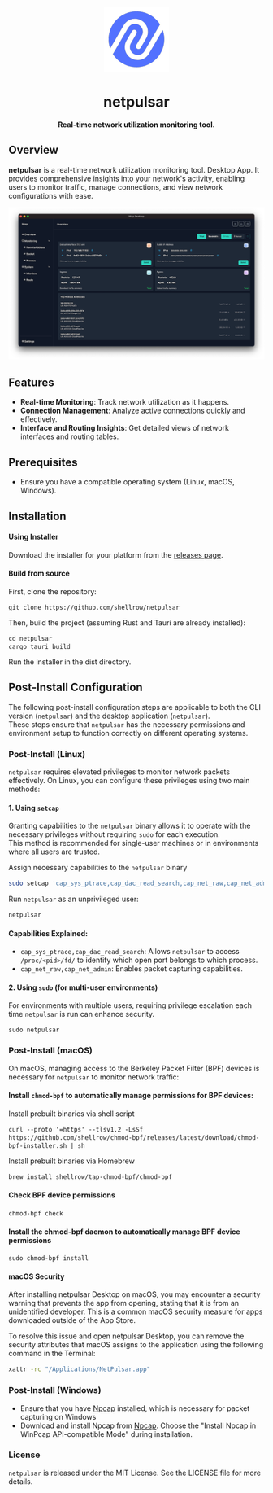<div align="center">
    <img src="resources/icon/netpulsar-logo-128x128.png" alt="netpulsar - Real-time network utilization monitoring tool"><br>
    <h1>netpulsar</h1>
    <p>
        <strong>Real-time network utilization monitoring tool.</strong>
    </p>
</div>

## Overview
**netpulsar** is a real-time network utilization monitoring tool. Desktop App.
It provides comprehensive insights into your network's activity, enabling users to monitor traffic, manage connections, and view network configurations with ease.

![image](resources/ss/netpulsar-ss-overview.png)

## Features
- **Real-time Monitoring**: Track network utilization as it happens.
- **Connection Management**: Analyze active connections quickly and effectively.
- **Interface and Routing Insights**: Get detailed views of network interfaces and routing tables.

## Prerequisites
- Ensure you have a compatible operating system (Linux, macOS, Windows).

## Installation

#### Using Installer
Download the installer for your platform from the [releases page](https://github.com/shellrow/netpulsar/releases).

#### Build from source
First, clone the repository:
```
git clone https://github.com/shellrow/netpulsar
```
Then, build the project (assuming Rust and Tauri are already installed):
```
cd netpulsar
cargo tauri build
```
Run the installer in the dist directory.

## Post-Install Configuration

The following post-install configuration steps are applicable to both the CLI version (`netpulsar`) and the desktop application (`netpulsar`).  
These steps ensure that `netpulsar` has the necessary permissions and environment setup to function correctly on different operating systems.

### Post-Install (Linux)

`netpulsar` requires elevated privileges to monitor network packets effectively. On Linux, you can configure these privileges using two main methods:

#### 1. Using `setcap`

Granting capabilities to the `netpulsar` binary allows it to operate with the necessary privileges without requiring `sudo` for each execution.  
This method is recommended for single-user machines or in environments where all users are trusted.

Assign necessary capabilities to the `netpulsar` binary
```sh
sudo setcap 'cap_sys_ptrace,cap_dac_read_search,cap_net_raw,cap_net_admin+ep' $(command -v netpulsar)
```

Run `netpulsar` as an unprivileged user:
```sh
netpulsar
```

#### Capabilities Explained:
- `cap_sys_ptrace,cap_dac_read_search`: Allows `netpulsar` to access `/proc/<pid>/fd/` to identify which open port belongs to which process.
- `cap_net_raw,cap_net_admin`: Enables packet capturing capabilities.

#### 2. Using `sudo` (for multi-user environments)
For environments with multiple users, requiring privilege escalation each time `netpulsar` is run can enhance security.
```
sudo netpulsar
```

### Post-Install (macOS)
On macOS, managing access to the Berkeley Packet Filter (BPF) devices is necessary for `netpulsar` to monitor network traffic:
#### Install `chmod-bpf` to automatically manage permissions for BPF devices:

Install prebuilt binaries via shell script
```
curl --proto '=https' --tlsv1.2 -LsSf https://github.com/shellrow/chmod-bpf/releases/latest/download/chmod-bpf-installer.sh | sh
```

Install prebuilt binaries via Homebrew
```sh
brew install shellrow/tap-chmod-bpf/chmod-bpf
```

#### Check BPF device permissions
```
chmod-bpf check
```

#### Install the chmod-bpf daemon to automatically manage BPF device permissions
```
sudo chmod-bpf install
```

#### macOS Security
After installing netpulsar Desktop on macOS, you may encounter a security warning that prevents the app from opening, stating that it is from an unidentified developer. This is a common macOS security measure for apps downloaded outside of the App Store.

To resolve this issue and open netpulsar Desktop, you can remove the security attributes that macOS assigns to the application using the following command in the Terminal:

```sh
xattr -rc "/Applications/NetPulsar.app"
```

### Post-Install (Windows)
- Ensure that you have [Npcap](https://npcap.com/#download) installed, which is necessary for packet capturing on Windows
- Download and install Npcap from [Npcap](https://npcap.com/#download). Choose the "Install Npcap in WinPcap API-compatible Mode" during installation.

### License
`netpulsar` is released under the MIT License. See the LICENSE file for more details.
